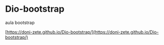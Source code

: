 # Dio-bootstrap
aula bootstrap


[https://doni-zete.github.io/Dio-bootstrap/](https://doni-zete.github.io/Dio-bootstrap/)

